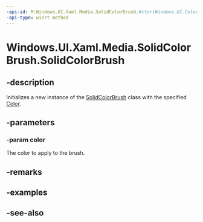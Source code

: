 ```yaml
---
-api-id: M:Windows.UI.Xaml.Media.SolidColorBrush.#ctor(Windows.UI.Color)
-api-type: winrt method
---
```


<!-- Method syntax
public SolidColorBrush(Windows.UI.Color color)
-->

# Windows.UI.Xaml.Media.SolidColorBrush.SolidColorBrush

## -description
Initializes a new instance of the [SolidColorBrush](solidcolorbrush.md) class with the specified [Color](../windows.ui/color.md).


## -parameters
### -param color
The color to apply to the brush.

## -remarks

## -examples

## -see-also
